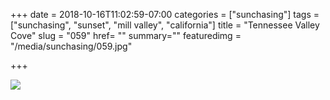 +++
date = 2018-10-16T11:02:59-07:00
categories = ["sunchasing"]
tags = ["sunchasing", "sunset", "mill valley", "california"]
title = "Tennessee Valley Cove"
slug = "059"
href= ""
summary=""
featuredimg = "/media/sunchasing/059.jpg"

+++

<img src="/media/sunchasing/059.jpg" />